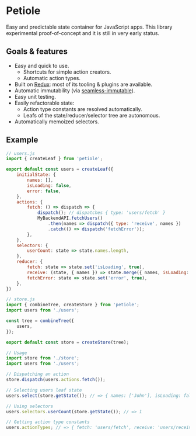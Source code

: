 # Petiole

Easy and predictable state container for JavaScript apps.
This library experimental proof-of-concept and it is still in very early status.

## Goals & features

* Easy and quick to use.
  * Shortcuts for simple action creators.
  * Automatic action types.
* Built on [Redux](http://redux.js.org/): most of its tooling & plugins are available.
* Automatic immutability (via [seamless-immutable](https://github.com/rtfeldman/seamless-immutable)).
* Easy unit testing.
* Easily refactorable state:
  * Action type constants are resolved automatically.
  * Leafs of the state/reducer/selector tree are autonomous.
* Automatically memoized selectors.

## Example

```javascript
// users.js
import { createLeaf } from 'petiole';

export default const users = createLeaf({
    initialState: {
        names: [],
        isLoading: false,
        error: false,
    },
    actions: {
        fetch: () => dispatch => {
            dispatch(); // dispatches { type: 'users/fetch' }
            MyBackendAPI.fetchUsers()
                .then(names => dispatch({ type: 'receive', names })
                .catch(() => dispatch('fetchError'));
        },
    },
    selectors: {
        userCount: state => state.names.length,
    },
    reducer: {
        fetch: state => state.set('isLoading', true),
        receive: (state, { names }) => state.merge({ names, isLoading: false }),
        fetchError: state => state.set('error', true),
    },
})
```

```javascript
// store.js
import { combineTree, createStore } from 'petiole';
import users from './users';

const tree = combineTree({
    users,
});

export default const store = createStore(tree);
```

```javascript
// Usage
import store from './store';
import users from './users';

// Dispatching an action
store.dispatch(users.actions.fetch());

// Selecting users leaf state
users.select(store.getState()); // => { names: ['John'], isLoading: false, etc... }

// Using selectors
users.selectors.userCount(store.getState()); // => 1

// Getting action type constants
users.actionTypes; // => { fetch: 'users/fetch', receive: 'users/receive', etc... }
```
